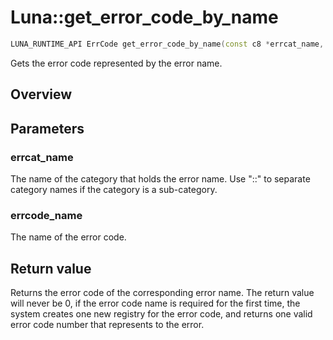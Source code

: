 # Luna::get_error_code_by_name

```c++
LUNA_RUNTIME_API ErrCode get_error_code_by_name(const c8 *errcat_name, const c8 *errcode_name)
```

Gets the error code represented by the error name. 

## Overview


## Parameters
### errcat_name
The name of the category that holds the error name. Use "::" to separate category names if the category is a sub-category. 

### errcode_name
The name of the error code. 

## Return value
Returns the error code of the corresponding error name. The return value will never be 0, if the error code name is required for the first time, the system creates one new registry for the error code, and returns one valid error code number that represents to the error. 

